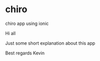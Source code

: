 # chiro
chiro app using ionic

Hi all

Just some short explanation about this app

Best regards
Kevin
